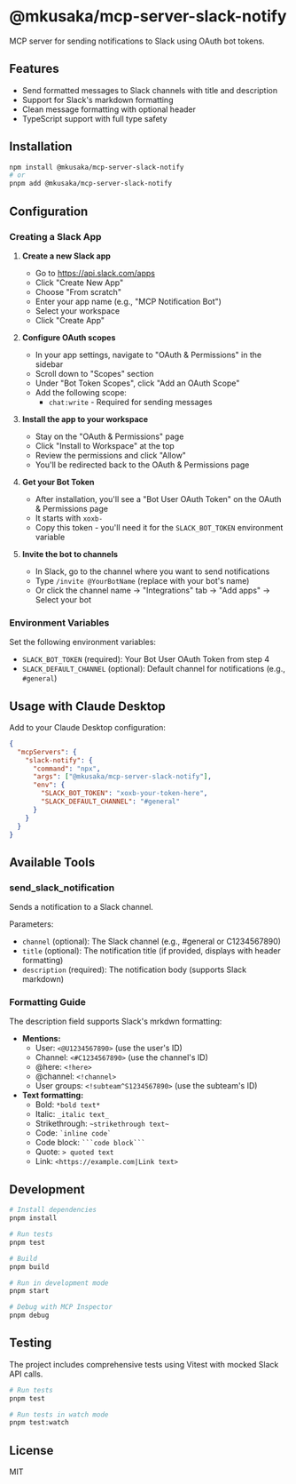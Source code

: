# @mkusaka/mcp-server-slack-notify

MCP server for sending notifications to Slack using OAuth bot tokens.

## Features

- Send formatted messages to Slack channels with title and description
- Support for Slack's markdown formatting
- Clean message formatting with optional header
- TypeScript support with full type safety

## Installation

```bash
npm install @mkusaka/mcp-server-slack-notify
# or
pnpm add @mkusaka/mcp-server-slack-notify
```

## Configuration

### Creating a Slack App

1. **Create a new Slack app**
   - Go to https://api.slack.com/apps
   - Click "Create New App"
   - Choose "From scratch"
   - Enter your app name (e.g., "MCP Notification Bot")
   - Select your workspace
   - Click "Create App"

2. **Configure OAuth scopes**
   - In your app settings, navigate to "OAuth & Permissions" in the sidebar
   - Scroll down to "Scopes" section
   - Under "Bot Token Scopes", click "Add an OAuth Scope"
   - Add the following scope:
     - `chat:write` - Required for sending messages

3. **Install the app to your workspace**
   - Stay on the "OAuth & Permissions" page
   - Click "Install to Workspace" at the top
   - Review the permissions and click "Allow"
   - You'll be redirected back to the OAuth & Permissions page

4. **Get your Bot Token**
   - After installation, you'll see a "Bot User OAuth Token" on the OAuth & Permissions page
   - It starts with `xoxb-`
   - Copy this token - you'll need it for the `SLACK_BOT_TOKEN` environment variable

5. **Invite the bot to channels**
   - In Slack, go to the channel where you want to send notifications
   - Type `/invite @YourBotName` (replace with your bot's name)
   - Or click the channel name → "Integrations" tab → "Add apps" → Select your bot

### Environment Variables

Set the following environment variables:

- `SLACK_BOT_TOKEN` (required): Your Bot User OAuth Token from step 4
- `SLACK_DEFAULT_CHANNEL` (optional): Default channel for notifications (e.g., `#general`)

## Usage with Claude Desktop

Add to your Claude Desktop configuration:

```json
{
  "mcpServers": {
    "slack-notify": {
      "command": "npx",
      "args": ["@mkusaka/mcp-server-slack-notify"],
      "env": {
        "SLACK_BOT_TOKEN": "xoxb-your-token-here",
        "SLACK_DEFAULT_CHANNEL": "#general"
      }
    }
  }
}
```

## Available Tools

### send_slack_notification

Sends a notification to a Slack channel.

Parameters:
- `channel` (optional): The Slack channel (e.g., #general or C1234567890)
- `title` (optional): The notification title (if provided, displays with header formatting)
- `description` (required): The notification body (supports Slack markdown)

### Formatting Guide

The description field supports Slack's mrkdwn formatting:

- **Mentions:**
  - User: `<@U1234567890>` (use the user's ID)
  - Channel: `<#C1234567890>` (use the channel's ID)
  - @here: `<!here>`
  - @channel: `<!channel>`
  - User groups: `<!subteam^S1234567890>` (use the subteam's ID)
- **Text formatting:**
  - Bold: `*bold text*`
  - Italic: `_italic text_`
  - Strikethrough: `~strikethrough text~`
  - Code: `` `inline code` ``
  - Code block: ` ```code block``` `
  - Quote: `> quoted text`
  - Link: `<https://example.com|Link text>`

## Development

```bash
# Install dependencies
pnpm install

# Run tests
pnpm test

# Build
pnpm build

# Run in development mode
pnpm start

# Debug with MCP Inspector
pnpm debug
```

## Testing

The project includes comprehensive tests using Vitest with mocked Slack API calls.

```bash
# Run tests
pnpm test

# Run tests in watch mode
pnpm test:watch
```

## License

MIT